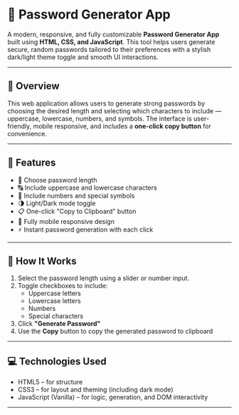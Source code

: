 # 🔐 Password Generator App

A modern, responsive, and fully customizable **Password Generator App** built using **HTML, CSS, and JavaScript**. This tool helps users generate secure, random passwords tailored to their preferences with a stylish dark/light theme toggle and smooth UI interactions.

---

## 📌 Overview

This web application allows users to generate strong passwords by choosing the desired length and selecting which characters to include — uppercase, lowercase, numbers, and symbols. The interface is user-friendly, mobile responsive, and includes a **one-click copy button** for convenience.

---

## 🚀 Features

- 📏 Choose password length  
- 🔠 Include uppercase and lowercase characters  
- 🔢 Include numbers and special symbols  
- 🌗 Light/Dark mode toggle  
- 📋 One-click "Copy to Clipboard" button  
- 📱 Fully mobile responsive design  
- ⚡ Instant password generation with each click  

---

## 🧠 How It Works

1. Select the password length using a slider or number input.  
2. Toggle checkboxes to include:
   - Uppercase letters
   - Lowercase letters
   - Numbers
   - Special characters  
3. Click **"Generate Password"**
4. Use the **Copy** button to copy the generated password to clipboard

---

## 💻 Technologies Used

- HTML5 – for structure  
- CSS3 – for layout and theming (including dark mode)  
- JavaScript (Vanilla) – for logic, generation, and DOM interactivity  

---



